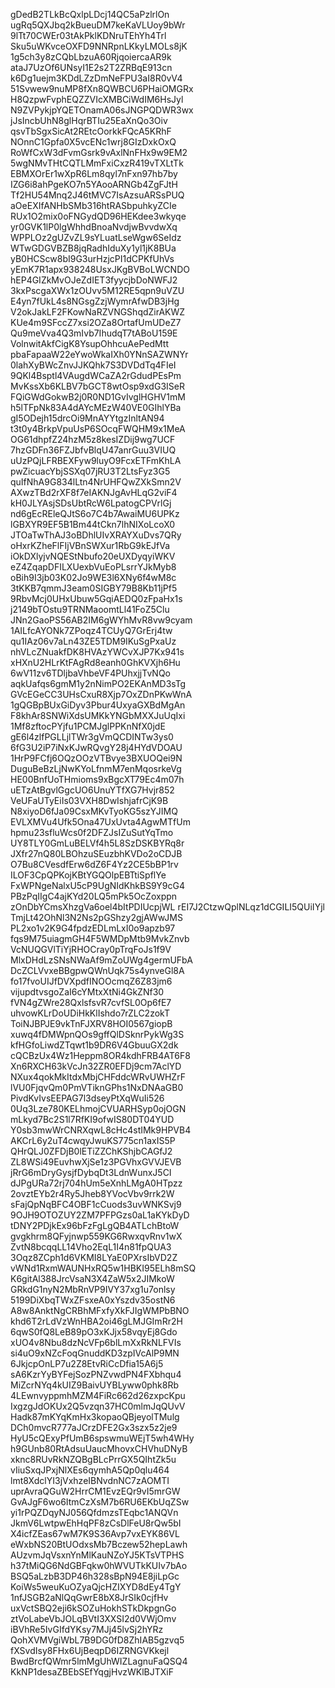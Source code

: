 gDedB2TLkBcQxlpLDcj14QC5aPzlrlOn
ugRq5QXJbq2kBueuDM7keKaVLUoy9bWr
9lTt70CWEr03tAkPklKDNruTEhYh4Trl
Sku5uWKvceOXFD9NNRpnLKkyLMOLs8jK
1g5ch3y8zCQbLbzuA60RjqoiercaAR9k
ataJ7UzOf6UNsyI1E2s2T2ZRBqE913cn
k6Dg1uejm3KDdLZzDmNeFPU3aI8R0vV4
51Svwew9nuMP8fXn8QWBCU6PHaiOMGRx
H8QzpwFvphEQZZVIcXMBCiWdIM6HsJyl
N9ZVPykjpYQETOnamA06sJNGPQDWR3wx
jJsIncbUhN8glHqrBTIu25EaXnQo3Oiv
qsvTbSgxSicAt2REtcOorkkFQcA5KRhF
NOnnC1Gpfa0X5vcENc1wrj8GIzDxkOxQ
RoWfCxW3dFvmGsrk9vAxlNnFHx9w9EM2
5wgNMvTHtCQTLMmFxiCxzR419vTXLtTk
EBMXOrEr1wXpR6Lm8qyl7nFxn97hb7by
IZG6i8ahPgeKO7n5YAooARNGb4ZgFJtH
Tf2HU54Mnq2J46tMVC7IsAzsuARSsPUQ
aOeEXIfANHbSMb316htRASbpuhkyZCIe
RUx1O2mix0oFNGydQD96HEKdee3wkyqe
yr0GVK1lP0lgWhhdBnoaNvdjwBvvdwXq
WPPLOz2gUZvZL9sYLuatLseWgw6SeIdz
WTwGDGVBZB8jqRadhIduXy1yl1jK8BUa
yB0HCScw8bI9G3urHzjcPI1dCPKfUhVs
yEmK7R1apx938248UsxJKgBVBoLWCNDO
hEP4GIZkMvOJeZdIET3fyycjbDoNWFJ2
3kxPscgaXWx1zOUvv5M12RE5qpn9uVZU
E4yn7fUkL4s8NGsgZzjWymrAfwDB3jHg
V2okJakLF2FKowNaRZVNGShqdZirAKWZ
KUe4m9SFccZ7xsi2OZa8OrtafUmUDeZ7
Qu9meVva4Q3mIvb7IhudqT7tABoU159E
VolnwitAkfCigK8YsupOhhcuAePedMtt
pbaFapaaW22eYwoWkaIXh0YNnSAZWNYr
0lahXyBWcZnvJJKQhk7S3DVDdTq4FIeI
9QKl4Bsptl4VAugdWCaZA2rGdudPEsPm
MvKssXb6KLBV7bGCT8wtOsp9xdG3ISeR
FQiGWdGokwB2j0R0ND1GvIvglHGHV1mM
h5lTFpNk83A4dAYcMEzW40VE0GIhlYBa
gI5ODejh15drcOi9MnAYYtgzInltAN94
t3t0y4BrkpVpuUsP6SOcqFWQHM9x1MeA
OG61dhpfZ24hzM5z8kesIZDij9wg7UCF
7hzGDFn36FZJbfvBlqU47anrGuu3VIUQ
uUzPQjLFRBEXFyw9luyO9FcxETFmKhLA
pwZicuacYbjSSXq07jRU3T2LtsFyz3G5
quIfNhA9G834lLtn4NrUHFQwZXkSmn2V
AXwzTBd2rXF8f7eIAKNJgAvHLqG2viF4
kH0JLYAsjSDsUbtRcW6LpatogCPVrlGj
nd6gEcREleQJtS6o7C4b7AwaiMU6UPKz
lGBXYR9EF5B1Bm44tCkn7lhNIXoLcoX0
JTOaTwThAJ3oBDhlUIvXRAYXuDvs7QRy
oHxrKZheFlFIjVBnSWXur1RbG9kEJfVa
iOkDXlyjvNQEStNbufo20eUXDyqyiWKV
eZ4ZqapDFILXUexbVuEoPLsrrYJkMyb8
oBih9I3jb03K02Jo9WE3l6XNy6f4wM8c
3tKKB7qmmJ3eam0SIGBY79B8Kb11jPf5
9RbvMcj0UHxUbuw5GqiAEDQ0zFpaHx1s
j2149bTOstu9TRNMaoomtLl41FoZ5Clu
JNn2GaoPS56AB2IM6gWYhMvR8vw9cyam
1AILfcAYONk7ZPoqz4TCUyQ7GrErj4tw
qu1IAz06v7aLn43ZE5TDM9IKuSgPxaUz
nhVLcZNuakfDK8HVAzYWCvXJP7Kx941s
xHXnU2HLrKtFAgRd8eanh0GhKVXjh6Hu
6wV11zv6TDljbaVhbeVF4PUhxjjTvNQo
aqkUafqs6gmM1y2nNimPO2EKAnMD3sTg
GVcEGeCC3UHsCxuR8Xjp7OxZDnPKwWnA
1gQGBpBUxGiDyv3Pbur4UxyaGXBdMgAn
F8khAr8SNWiXdsUMKkYNGbMXXJuUqIxi
1Mf8zftocPYjfu1PCMJglPPKnNfX0jdE
gE6l4zlfPGLLjlTWr3gVmQCDINTw3ys0
6fG3U2iP7iNxKJwRQvgY28j4HYdVDOAU
1HrP9FCfj6OQzOOzVTBvye3BXUOQei9N
DuguBeBzLjNwKYoLfnmM7enMqosrkeVg
HE00BnfUoTHmioms9xBgcXT79Ec4m07h
uETzAtBgvlGgcUO6UnuYTfXG7Hvjr852
VeUFaUTyEiIs03VXH8DwIshjafrCjK9B
N8xiyoD6fJa09CsxMKvTyoKG5szYJIMQ
EVLXMVu4Ufk5Ona47UxUvta4AgwMTfUm
hpmu23sfluWcs0f2DFZJsIZuSutYqTmo
UY8TLY0GmLuBELVf4h5L8SzDSKBYRq8r
JXfr27nQ80LBOhzuSEuzbhKVDo2oCDJB
O7Bu8CVesdfErw6dZ6F4Yz2CE5bBP1rv
ILOF3CpQPKojKBtYGQOlpEBTtiSpflYe
FxWPNgeNalxU5cP9UgNIdKhkBS9Y9cG4
PBzPqIIgC4ajKYd20LQ5mPk5OcZoxppn
zOnDbYCmsXhzgVa6oel4bItPDIUcpjWL
rEI7J2CtzwQplNLqz1dCGILI5QUiIYjl
TmjLt42OhNl3N2Ns2pGShzy2gjAWwJMS
PL2xo1v2K9G4fpdzEDLmLxI0o9apzb97
fqs9M75uiagmGH4F5WMDpMtb9MvkZnvb
VcNUQGVlTiYjRHOCray0pTrqFoJs1f9V
MlxDHdLzSNsNWaAf9mZoUWg4germUFbA
DcZCLVvxeBBgpwQWnUqk75s4ynveGl8A
fo17fvoUIJfDVXpdfINOOcmqZ6Z83jm6
vijupdtvsgoZaI6cYMtxXtNi4GkZNf30
fVN4gZWre28QxlsfsvR7cvfSL0Op6fE7
uhvowKLrDoUDiHkKlIshdo7rZLC2zokT
ToiNJBPJE9vkTnFJXRV8HOI0567giopB
xuwq4fDMWpnQOs9gffQlDSknrPykWg3S
kfHGfoLiwdZTqwt1b9DR6V4GbuuGX2dk
cQCBzUx4Wz1Heppm8OR4kdhFRB4AT6F8
Xn6RXCH63kVcJn32ZR0EFDj9cm7AclYD
NXux4qokMkItdxMbjCHFddcWRvUWHZrF
lVU0FjqvQm0PmVTiknGPhs1NxDNAaGB0
PivdKvIvsEEPAG7l3dseyPtXqWuIi526
0Uq3Lze780KELhmojCVUARHSyp0ojOGN
mLkyd7Bc2S1l7RfKI9ofwIS80DT04YUD
Y0sb3mwWrCNRXqwL8cHc4stIMk9HPVB4
AKCrL6y2uT4cwqyJwuKS775cn1axIS5P
QHrQLJ0ZFDjB0lETiZZChKShjbCAGfJ2
ZL8WSi49EuvhwXjSe1z3PGVhxGVVJEVB
jRrG6mDryGysjfDybqDt3LdnWunxJ5CI
dJPgURa72rj704hUm5eXnhLMgA0HTpzz
2ovztEYb2r4Ry5Jheb8YVocVbv9rrk2W
sFajQpNqBFC4OBF1cCuods3uvWNKSvj9
9OJH9OTOZUY2ZM7PFPGzs0aL1aKYkDyD
tDNY2PDjkEx96bFzFgLgQB4ATLchBtoW
gvgkhrm8QFyjnwp559KG6RwxqvRnv1wX
ZvtN8bcqqLL14Vho2EqL1I4n81fpQUA3
3Oqz8ZCph1d6VKMI8LYaE0PXrsIbVD2Z
vWNd1RxmWAUNHxRQ5w1HBKI95ELh8mSQ
K6gitAl388JrcVsaN3X4ZaW5x2JIMkoW
GRkdG1nyN2MbRnVP9IVY37xg1u7onlsy
5199DiXbqTWxZFsxeA0xYszdv35ostN6
A8w8AnktNgCRBhMFxfyXkFJIgWMPbBNO
khd6T2rLdVzWnHBA2oi46gLMJGImRr2H
6qwS0fQ8LeB89pO3xKJjx58vqyEj8Gdo
xUO4v8Nbu8dzNcVFp6blLmXxRkNLFVIs
si4uO9xNZcFoqGnuddKD3zpIVcAlP9MN
6JkjcpOnLP7u2Z8EtvRiCcDfia15A6j5
sA6KzrYyBYFejSozPNZvwdPN4FXbhqu4
MiZcrNYq4kUIZ9BaivUYBLyww0phk8Rb
4LEwnvyppmhMZM4FiRc662d26zxpcKpu
IxgzgJdOKUx2Q5vzqn37HC0mlmJqQUvV
Hadk87mKYqKmHx3kopaoQBjeyolTMulg
DCh0mvcR777aJCrzDFE2Gx3szx5z2je9
HyU5cQExyPfUmB6spswmuWEjT5wh4WHy
h9GUnb80RtAdsuUaucMhovxCHVhuDNyB
xknc8RUvRkNZQBgBLcPrrGX5QIhtZk5u
vIiuSxqJPxjNlXEs6qymhA5Qp0qlu464
lmt8XdclYI3jVxhzeIBNvdnNC7zAOMTI
uprAvraQGuW2HrrCM1EvzEQr9vI5mrGW
GvAJgF6wo6ItmCzXsM7b6RU6EKbUqZSw
yi1rPQZDqyNJ056QfdmzsTEqbc1ANQVn
JkmV6LwtpwEhHqPF8zCsDlFeU8rQw5bI
X4icfZEas67wM7K9S36Avp7vxEYK86VL
eWxbNS20BtUOdxsMb7Bczew52hepLawh
AUzvmJqVsxnYnMlKauNZoYJ5KTsVTPHS
h37tMiQG6NdGBFqkw0hWVUTkKUIv7bAo
BSQ5aLzbB3DP46h328sBpN94E8jiLpGc
KoiWs5weuKuOZyaQjcHZIXYD8dEy4TgY
1nfJSGB2aNlQqGwrE8bX8JrSIk0cjfHv
uxVctSBQ2eji6kSOZuHokhSTkDkpgnGo
ztVoLabeVbJOLqBVtI3XXSI2d0VWjOmv
iBVhRe5IvGIfdYKsy7MJj45lvSj2hYRz
QohXVMVgiWbL7B9DG0fD8ZhIAB5gzvq5
fXSvdIsy8FHx6UjBeqpD6IZRNGVKkejl
BwdBrcfQWmr5lmMgUhWIZLagnuFaQSQ4
KkNP1desaZBEbSEfYqgjHvzWKlBJTXiF
